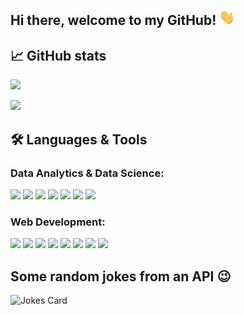 ## Hi there, welcome to my GitHub! <img src="https://raw.githubusercontent.com/macfarmer/macfarmer/master/wave.gif" height="25px" width="25px">


## 📈 GitHub stats
<p><img src="https://github-readme-streak-stats.herokuapp.com/?user=macfarmer&theme=algolia"/></p>

<img src="https://github-readme-stats.vercel.app/api/top-langs?username=macfarmer&layout=compact&theme=algolia"/>


## 🛠️ Languages & Tools

### Data Analytics & Data Science:

<code><img width="10%" src="https://www.vectorlogo.zone/logos/python/python-ar21.svg"></code>
<code><img width="5%" src="https://www.vectorlogo.zone/logos/r-project/r-project-icon.svg"></code>
<code><img width="10%" src="https://www.vectorlogo.zone/logos/mysql/mysql-ar21.svg"></code>
<code><img width="10%" src="https://www.vectorlogo.zone/logos/numpy/numpy-ar21.svg"></code>
<code><img width="10%" src="https://www.vectorlogo.zone/logos/tensorflow/tensorflow-ar21.svg"></code>
<code><img width="10%" src="https://www.vectorlogo.zone/logos/jupyter/jupyter-ar21.svg"></code>
<code><img width="10%" src="https://www.vectorlogo.zone/logos/pytorch/pytorch-ar21.svg"></code>

### Web Development:
<code><img width="5%" src="https://www.vectorlogo.zone/logos/w3_html5/w3_html5-icon.svg"></code>
<code><img width="5%" src="https://www.vectorlogo.zone/logos/w3_css/w3_css-icon.svg"></code>
<code><img width="5%" src="https://www.vectorlogo.zone/logos/javascript/javascript-icon.svg"></code>
<code><img width="10%" src="https://www.vectorlogo.zone/logos/php/php-ar21.svg"></code>
<code><img width="10%" src="https://www.vectorlogo.zone/logos/laravel/laravel-ar21.svg"></code>
<code><img width="10%" src="https://www.vectorlogo.zone/logos/getbootstrap/getbootstrap-icon.svg"></code>
<code><img width="10%" src="https://www.vectorlogo.zone/logos/reactjs/reactjs-ar21.svg"></code>
<code><img width="5%" src="https://www.vectorlogo.zone/logos/firebase/firebase-ar21.svg"></code>

## Some random jokes from an API 😉
![Jokes Card](https://readme-jokes.vercel.app/api?theme=algolia)
